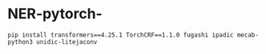 # NER-pytorch-
 ```pip install transformers==4.25.1 TorchCRF==1.1.0 fugashi ipadic mecab-python3 unidic-litejaconv ```
